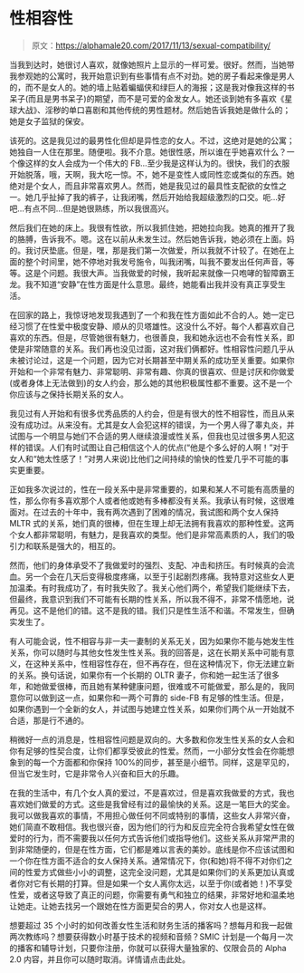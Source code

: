 # 性相容性

> 原文：<https://alphamale20.com/2017/11/13/sexual-compatibility/>

当我到达时，她很讨人喜欢，就像她照片上显示的一样可爱。很好。然而，当她带我参观她的公寓时，我开始意识到有些事情有点不对劲。她的房子看起来像是男人的，而不是女人的。她的墙上贴着蝙蝠侠和绿巨人的海报；这是我对像我这样的书呆子(而且是男书呆子)的期望，而不是可爱的金发女人。她还谈到她有多喜欢《星球大战》、淫秽的单口喜剧和其他传统的男性题材。然后她告诉我她是做什么的；她是女子监狱的保安。

该死的。这是我见过的最男性化但却是异性恋的女人。不过，这绝对是她的公寓；她独自一人住在那里。随便啦。我不介意。她很性感，所以谁在乎她喜欢什么？一个像这样的女人会成为一个伟大的 FB…至少我是这样认为的。很快，我们的衣服开始脱落，哦，天啊，我大吃一惊。不，她不是变性人或同性恋或类似的东西。她绝对是个女人，而且非常喜欢男人。然而，她是我见过的最具性支配欲的女性之一。她几乎扯掉了我的裤子，让我闭嘴，然后开始给我超级激烈的口交。呃…好吧…有点不同…但是她很熟练，所以我很高兴。

然后我们在她的床上。我很有性欲，所以我抓住她，把她拉向我。她真的推开了我的胳膊，告诉我不。嗯。这在以前从未发生过。然后她告诉我，她必须在上面。妈的。我讨厌垫底。但是，嘿，那是我们第一次做爱，所以我就不计较了。在她在上面的整个时间里，她不停地对我发号施令，叫我闭嘴，叫我不要发出任何声音，等等。这是个问题。我很大声。当我做爱的时候，我听起来就像一只咆哮的智障霸王龙。我不知道“安静”在性方面是什么意思。最终，她能看出我并没有真正享受生活。

在回家的路上，我惊讶地发现我遇到了一个和我在性方面如此不合的人。她一定已经习惯了在性爱中极度安静、顺从的贝塔雄性。这没什么不好。每个人都喜欢自己喜欢的东西。但是，尽管她很有魅力，也很善良，我和她永远也不会有性关系，即使是非常随意的关系。我们再也没见过面，这对我们俩都好。性相容性问题几乎从未被讨论过，这是一个问题，因为它对长期甚至中期关系的成功至关重要。如果你开始和一个非常有魅力、非常聪明、非常有趣、你真的很喜欢、但是讨厌和你做爱(或者身体上无法做到)的女人约会，那么她的其他积极属性都不重要。这不是一个你应该与之保持长期关系的女人。

我见过有人开始和有很多优秀品质的人约会，但是有很大的性不相容性，而且从来没有成功过。从来没有。尤其是女人会犯这样的错误，为一个男人得了睾丸炎，并试图与一个明显与她们不合适的男人继续浪漫或性关系，但我也见过很多男人犯这样的错误。人们有时试图让自己相信这个人的优点(“他是个多么好的人啊！”对于女人和“她太性感了！”对男人来说)比他们之间持续的愉快的性爱几乎不可能的事实更重要。

正如我多次说过的，性在一段关系中是非常重要的，如果和某人不可能有高质量的性，那么你有多喜欢那个人或者他或她有多棒都没有关系。我承认有时候，这很难面对。在过去的十年中，我有两次遇到了困难的情况，我试图和两个女人保持 MLTR 式的关系，她们真的很棒，但在生理上却无法拥有我喜欢的那种性爱。这两个女人都非常聪明，有魅力，是我喜欢的类型。他们是非常高素质的人，我们的吸引力和联系是强大的，相互的。

然而，他们的身体承受不了我做爱时的强烈、支配、冲击和挤压。有时候真的会流血。另一个会在几天后变得极度疼痛，以至于引起剧烈疼痛。我特意对这些女人更加温柔。有时我成功了，有时我失败了。我关心他们两个，希望我们能继续下去，但最终，我意识到我们不可能有长期的性关系，所以我不得不，非常不情愿地，说再见。这不是他们的错。这不是我的错。我们只是性生活不和谐。不常发生，但确实发生了。

有人可能会说，性不相容与非一夫一妻制的关系无关，因为如果你不能与她发生性关系，你可以随时与其他女性发生性关系。我的回答是，这在长期关系中可能有意义，在这种关系中，性相容性存在，但不再存在，但在这种情况下，你无法建立新的关系。换句话说，如果你有一个长期的 OLTR 妻子，你和她一起生活了很多年，和她做爱很棒，而且她有某种健康问题，很难或不可能做爱，那么是的，我同意你可以做到这一点，如果你和一两个可靠的 side-FB 有足够的性生活。但是，如果你遇到一个全新的女人，并试图与她建立性关系，如果你们两个从一开始就不合适，那是行不通的。

稍微好一点的消息是，性相容性问题是双向的。大多数和你发生性关系的女人会和你有足够的性契合度，让你们都享受彼此的性爱。然而，一小部分女性会在你能想象到的每一个方面都和你保持 100%的同步，甚至是小细节。同样，这是罕见的，但当它发生时，它是非常令人兴奋和巨大的乐趣。

在我的生活中，有几个女人真的爱过，不是喜欢过，但是喜欢我做爱的方式，我也喜欢她们做爱的方式。这些是我曾经有过的最愉快的关系。这是一笔巨大的奖金。我可以做我喜欢的事情，不用担心做任何不同或特别的事情，这些女人非常兴奋，她们简直不敢相信。我也很兴奋，因为他们的行为和反应完全符合我希望女性在做爱时的行为，而不需要我以任何方式告诉他们或指导他们。这些关系从非常严肃的到非常随便的，但是在性方面，它们都是难以言表的美妙。底线是你不应该试图和一个你在性方面不适合的女人保持关系。通常情况下，你(和她)将不得不对你们之间的性爱方式做些小小的调整，这完全没问题，尤其是如果你们的关系更加认真或者你对它有长期的打算。但是如果一个女人离你太远，以至于你(或者她！)不享受性爱，或者这导致了真正的问题，你需要有勇气和独立的结果，非常好地和温柔地让她走。让她去找另一个跟她在性方面更契合的男人，你对女人也是这样。

想要超过 35 个小时的如何改善女性生活和财务生活的播客吗？想每月和我一起做两次教练吗？想要获得数小时基于技术的视频和音频？SMIC 计划是一个每月一次的播客和辅导计划，只要你注册，你就可以获得大量独家的、仅限会员的 Alpha 2.0 内容，并且你可以随时取消。详情请点击此处。